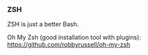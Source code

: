 ### ZSH

ZSH is just a better Bash.

Oh My Zsh (good installation tool with plugins):
https://github.com/robbyrussell/oh-my-zsh
